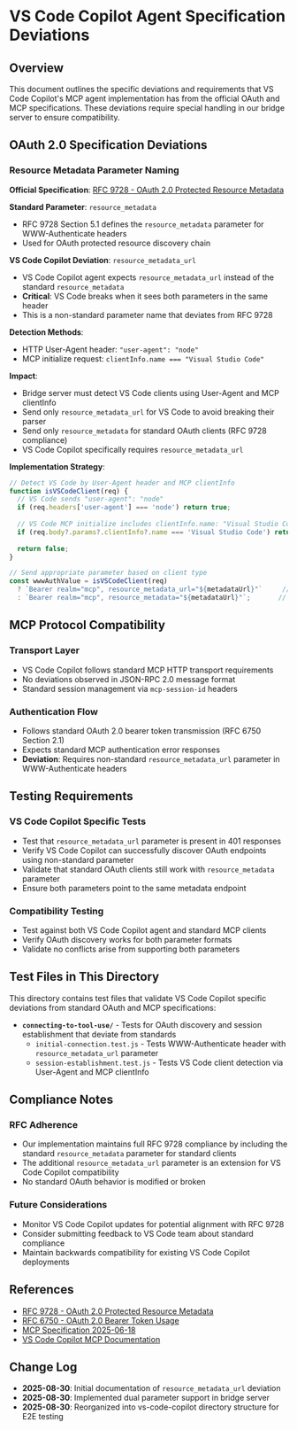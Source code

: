 # VS Code Copilot Agent Specification Deviations

## Overview

This document outlines the specific deviations and requirements that VS Code Copilot's MCP agent implementation has from the official OAuth and MCP specifications. These deviations require special handling in our bridge server to ensure compatibility.

## OAuth 2.0 Specification Deviations

### Resource Metadata Parameter Naming

**Official Specification**: [RFC 9728 - OAuth 2.0 Protected Resource Metadata](https://tools.ietf.org/html/rfc9728)

**Standard Parameter**: `resource_metadata`
- RFC 9728 Section 5.1 defines the `resource_metadata` parameter for WWW-Authenticate headers
- Used for OAuth protected resource discovery chain

**VS Code Copilot Deviation**: `resource_metadata_url`
- VS Code Copilot agent expects `resource_metadata_url` instead of the standard `resource_metadata`
- **Critical**: VS Code breaks when it sees both parameters in the same header
- This is a non-standard parameter name that deviates from RFC 9728

**Detection Methods**:
- HTTP User-Agent header: `"user-agent": "node"`
- MCP initialize request: `clientInfo.name === "Visual Studio Code"`

**Impact**: 
- Bridge server must detect VS Code clients using User-Agent and MCP clientInfo
- Send only `resource_metadata_url` for VS Code to avoid breaking their parser
- Send only `resource_metadata` for standard OAuth clients (RFC 9728 compliance)
- VS Code Copilot specifically requires `resource_metadata_url`

**Implementation Strategy**:
```javascript
// Detect VS Code by User-Agent header and MCP clientInfo
function isVSCodeClient(req) {
  // VS Code sends "user-agent": "node"
  if (req.headers['user-agent'] === 'node') return true;
  
  // VS Code MCP initialize includes clientInfo.name: "Visual Studio Code"
  if (req.body?.params?.clientInfo?.name === 'Visual Studio Code') return true;
  
  return false;
}

// Send appropriate parameter based on client type
const wwwAuthValue = isVSCodeClient(req)
  ? `Bearer realm="mcp", resource_metadata_url="${metadataUrl}"`     // VS Code only
  : `Bearer realm="mcp", resource_metadata="${metadataUrl}"`;       // RFC 9728 standard
```

## MCP Protocol Compatibility

### Transport Layer
- VS Code Copilot follows standard MCP HTTP transport requirements
- No deviations observed in JSON-RPC 2.0 message format
- Standard session management via `mcp-session-id` headers

### Authentication Flow
- Follows standard OAuth 2.0 bearer token transmission (RFC 6750 Section 2.1)
- Expects standard MCP authentication error responses
- **Deviation**: Requires non-standard `resource_metadata_url` parameter in WWW-Authenticate headers

## Testing Requirements

### VS Code Copilot Specific Tests
- Test that `resource_metadata_url` parameter is present in 401 responses
- Verify VS Code Copilot can successfully discover OAuth endpoints using non-standard parameter
- Validate that standard OAuth clients still work with `resource_metadata` parameter
- Ensure both parameters point to the same metadata endpoint

### Compatibility Testing
- Test against both VS Code Copilot agent and standard MCP clients
- Verify OAuth discovery works for both parameter formats
- Validate no conflicts arise from supporting both parameters

## Test Files in This Directory

This directory contains test files that validate VS Code Copilot specific deviations from standard OAuth and MCP specifications:

- **`connecting-to-tool-use/`** - Tests for OAuth discovery and session establishment that deviate from standards
  - `initial-connection.test.js` - Tests WWW-Authenticate header with `resource_metadata_url` parameter
  - `session-establishment.test.js` - Tests VS Code client detection via User-Agent and MCP clientInfo

## Compliance Notes

### RFC Adherence
- Our implementation maintains full RFC 9728 compliance by including the standard `resource_metadata` parameter for standard clients
- The additional `resource_metadata_url` parameter is an extension for VS Code Copilot compatibility
- No standard OAuth behavior is modified or broken

### Future Considerations
- Monitor VS Code Copilot updates for potential alignment with RFC 9728
- Consider submitting feedback to VS Code team about standard compliance
- Maintain backwards compatibility for existing VS Code Copilot deployments

## References

- [RFC 9728 - OAuth 2.0 Protected Resource Metadata](https://tools.ietf.org/html/rfc9728)
- [RFC 6750 - OAuth 2.0 Bearer Token Usage](https://tools.ietf.org/html/rfc6750)
- [MCP Specification 2025-06-18](https://modelcontextprotocol.io/docs/specification)
- [VS Code Copilot MCP Documentation](https://code.visualstudio.com/docs/copilot/copilot-extensibility-overview)

## Change Log

- **2025-08-30**: Initial documentation of `resource_metadata_url` deviation
- **2025-08-30**: Implemented dual parameter support in bridge server
- **2025-08-30**: Reorganized into vs-code-copilot directory structure for E2E testing
